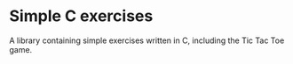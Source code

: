# Simple C exercises

A library containing simple exercises written in C, including the Tic Tac Toe game.
